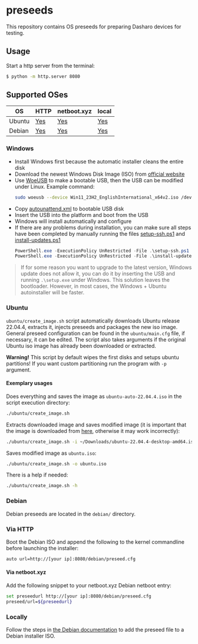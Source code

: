 # preseeds

This repository contains OS preseeds for preparing Dasharo devices for testing.

## Usage

Start a http server from the terminal:

```bash
$ python -m http.server 8080
```

## Supported OSes

| OS | HTTP | netboot.xyz | local |
| --- | --- | --- | --- |
| Ubuntu | [Yes](#via-http)   | [Yes](#via-netbootxyz)   | [Yes](#locally)   |
| Debian | [Yes](#via-http-1) | [Yes](#via-netbootxyz-1) | [Yes](#locally-1) |

### Windows

* Install Windows first because the automatic installer cleans the entire disk
* Download the newest Windows Disk Image (ISO) from [official
  website](https://www.microsoft.com/en-us/software-download/)
* Use [WoeUSB](https://github.com/WoeUSB/WoeUSB) to make a bootable USB, then
the USB can be modified under Linux. Example command:
    ```bash
    sudo woeusb --device Win11_23H2_EnglishInternational_x64v2.iso /dev/sd[drive letter]
    ```
* Copy [autounattend.xml](./windows/autounattend.xml) to bootable USB disk
* Insert the USB into the platform and boot from the USB
* Windows will install automatically and configure
* If there are any problems during installation, you can make sure all steps
  have been completed by manually running the files
  [setup-ssh.ps1](./windows/setup-ssh.ps1) and
  [install-updates.ps1](./windows/install-updates.ps1)
    ```powershell
    PowerShell.exe -ExecutionPolicy UnRestricted -File .\setup-ssh.ps1
    PowerShell.exe -ExecutionPolicy UnRestricted -File .\install-updates.ps1
    ```

> If for some reason you want to upgrade to the latest version, Windows update
> does not allow it, you can do it by inserting the USB and running
> `.\setup.exe` under Windows. This solution leaves the bootloader. However, in
> most cases, the Windows + Ubuntu autoinstaller will be faster.

### Ubuntu

`ubuntu/create_image.sh` script automatically downloads Ubuntu release 22.04.4,
extracts it, injects preseeds and packages the new iso image. General preseed
configuration can be found in the `ubuntu/main.cfg` file, if necessary, it can
be edited. The script also takes arguments if the original Ubuntu iso image has
already been downloaded or extracted.

**Warning!** This script by default wipes the first disks and setups ubuntu
partitions! If you want custom partitioning run the program with `-p` argument.

#### Exemplary usages

Does everything and saves the image as `ubuntu-auto-22.04.4.iso` in the script
execution directory:

```bash
./ubuntu/create_image.sh
```

Extracts downloaded image and saves modified image (it is important that the
image is downloaded from
[here](https://ubuntu.task.gda.pl/ubuntu-releases/22.04.4/ubuntu-22.04.4-desktop-amd64.iso),
otherwise it may work incorrectly):

```bash
./ubuntu/create_image.sh -i ~/Downloads/ubuntu-22.04.4-desktop-amd64.iso
```

Saves modified image as `ubuntu.iso`:
```bash
./ubuntu/create_image.sh -o ubuntu.iso
```

There is a help if needed:

```bash
./ubuntu/create_image.sh -h
```

### Debian

Debian preseeds are located in the `debian/` directory.

### Via HTTP

Boot the Debian ISO and append the following to the kernel commandline before
launching the installer:

```bash
auto url=http://[your ip]:8080/debian/preseed.cfg
```

#### Via netboot.xyz

Add the following snippet to your netboot.xyz Debian netboot entry:

```bash
set preseedurl http://[your ip]:8080/debian/preseed.cfg
preseed/url=${preseedurl}
```

### Locally

Follow the steps in [the Debian
documentation](https://wiki.debian.org/DebianInstaller/Preseed/EditIso) to add
the preseed file to a Debian installer ISO.
